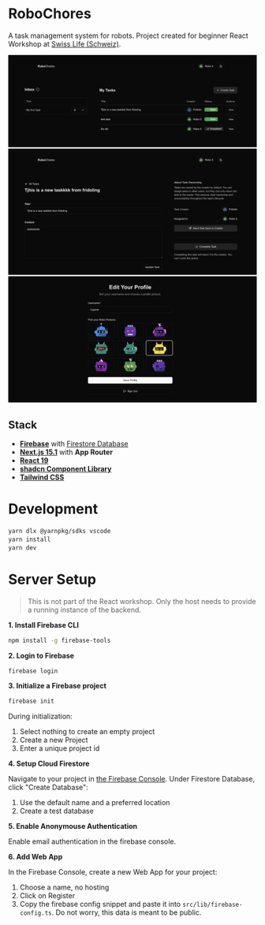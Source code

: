 # RoboChores

A task management system for robots. Project created for beginner React Workshop at [Swiss Life (Schweiz)](https://www.swisslife.ch/).

![Preview](preview-0.png)
![Preview](preview-1.png)
![Preview](preview-2.png)

## **Stack**

- [**Firebase**](https://firebase.google.com/) with [Firestore Database](https://firebase.google.com/products/firestore)
- [**Next.js 15.1**](https://nextjs.org/docs) with **App Router**
- [**React 19**](https://react.dev/)
- [**shadcn Component Library**](https://ui.shadcn.com/)
- [**Tailwind CSS**](https://tailwindcss.com/)

# Development

```bash
yarn dlx @yarnpkg/sdks vscode
yarn install
yarn dev
```

# Server Setup

> This is not part of the React workshop. Only the host needs to provide a running instance of the backend.

**1. Install Firebase CLI**

```bash
npm install -g firebase-tools
```

**2. Login to Firebase**

```bash
firebase login
```

**3. Initialize a Firebase project**

```bash
firebase init
```

During initialization:

1. Select nothing to create an empty project
1. Create a new Project
1. Enter a unique project id

**4. Setup Cloud Firestore**

Navigate to your project in [the Firebase Console](https://console.firebase.google.com/). Under Firestore Database, click "Create Database":

1. Use the default name and a preferred location
1. Create a test database

**5. Enable Anonymouse Authentication**

Enable email authentication in the firebase console.

**6. Add Web App**

In the Firebase Console, create a new Web App for your project:

1. Choose a name, no hosting
1. Click on Register
1. Copy the firebase config snippet and paste it into `src/lib/firebase-config.ts`. Do not worry, this data is meant to be public.
